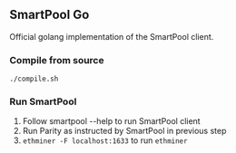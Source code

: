 ## SmartPool Go

Official golang implementation of the SmartPool client.

### Compile from source

```
./compile.sh
```

### Run SmartPool

1. Follow smartpool --help to run SmartPool client
2. Run Parity as instructed by SmartPool in previous step
3. `ethminer -F localhost:1633` to run `ethminer`
